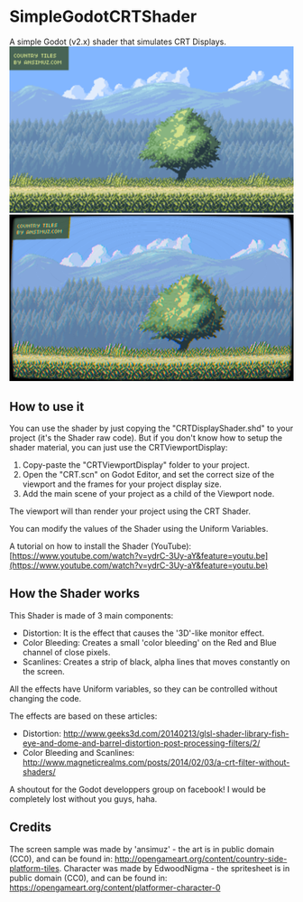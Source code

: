 # SimpleGodotCRTShader
A simple Godot (v2.x) shader that simulates CRT Displays.
![Without Shader](sample.png)
![With Shader](withshader.png)

## How to use it

You can use the shader by just copying the "CRTDisplayShader.shd" to your project (it's the Shader raw code). But if you don't know how to setup the shader material, you can just use the CRTViewportDisplay:

1. Copy-paste the "CRTViewportDisplay" folder to your project.
2. Open the "CRT.scn" on Godot Editor, and set the correct size of the viewport and the frames for your project display size.
3. Add the main scene of your project as a child of the Viewport node.

The viewport will than render your project using the CRT Shader.

You can modify the values of the Shader using the Uniform Variables.

A tutorial on how to install the Shader (YouTube): [https://www.youtube.com/watch?v=ydrC-3Uy-aY&feature=youtu.be](https://www.youtube.com/watch?v=ydrC-3Uy-aY&feature=youtu.be)

## How the Shader works
This Shader is made of 3 main components:

* Distortion: It is the effect that causes the '3D'-like monitor effect.
* Color Bleeding: Creates a small 'color bleeding' on the Red and Blue channel of close pixels.
* Scanlines: Creates a strip of black, alpha lines that moves constantly on the screen.

All the effects have Uniform variables, so they can be controlled without changing the code.

The effects are based on these articles:

* Distortion: http://www.geeks3d.com/20140213/glsl-shader-library-fish-eye-and-dome-and-barrel-distortion-post-processing-filters/2/
* Color Bleeding and Scanlines: http://www.magneticrealms.com/posts/2014/02/03/a-crt-filter-without-shaders/

A shoutout for the Godot developpers group on facebook! I would be completely lost without you guys, haha.

## Credits
The screen sample was made by 'ansimuz' - the art is in public domain (CC0), and can be found in: http://opengameart.org/content/country-side-platform-tiles.
Character was made by EdwoodNigma - the spritesheet is in public domain (CC0), and can be found in: https://opengameart.org/content/platformer-character-0
